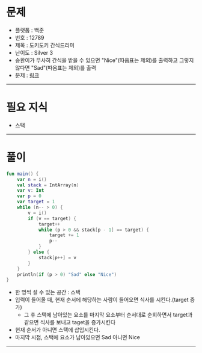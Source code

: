 # 문제
- 플랫폼 : 백준
- 번호 : 12789
- 제목 : 도키도키 간식드리미
- 난이도 : Silver 3
- 승환이가 무사히 간식을 받을 수 있으면 "Nice"(따옴표는 제외)를 출력하고 그렇지 않다면 "Sad"(따옴표는 제외)를 출력
- 문제 : <a href="https://www.acmicpc.net/problem/12789" target="_blank">링크</a>

---

# 필요 지식
- 스택

---

# 풀이
```kotlin
fun main() {
    var n = i()
    val stack = IntArray(n)
    var v: Int
    var p = 0
    var target = 1
    while (n-- > 0) {
        v = i()
        if (v == target) {
            target++
            while (p > 0 && stack[p - 1] == target) {
                target += 1
                p--
            }
        } else {
            stack[p++] = v
        }
    }
    println(if (p > 0) "Sad" else "Nice")
}
```
- 한 명씩 설 수 있는 공간 : 스택
- 입력이 들어올 때, 현재 순서에 해당하는 사람이 들어오면 식사를 시킨다.(target 증가)
  - 그 후 스택에 남아있는 요소를 마지막 요소부터 순서대로 순회하면서 target과 같으면 식사를 보내고 taget을 증가시킨다
- 현재 순서가 아니면 스택에 삽입시킨다.
- 마지막 시점, 스택에 요소가 남아있으면 Sad 아니면 Nice

---
